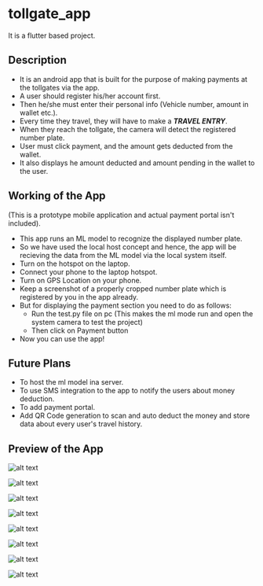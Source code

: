 # tollgate_app

It is a flutter based project.

## Description

- It is an android app that is built for the purpose of making payments at the tollgates via the app.
- A user should register his/her account first.
- Then he/she must enter their personal info (Vehicle number, amount in wallet etc.).
- Every time they travel, they will have to make a ***TRAVEL ENTRY***.
- When they reach the tollgate, the camera will detect the registered number plate.
- User must click payment, and the amount gets deducted from the wallet.
- It also displays he amount deducted and amount pending in the wallet to the user.

## Working of the App
(This is a prototype mobile application and actual payment portal isn't included).
- This app runs an ML model to recognize the displayed number plate.
- So we have used the local host concept and hence, the app will be recieving the data from the ML model via the local system itself.
- Turn on the hotspot on the laptop.
- Connect your phone to the laptop hotspot.
- Turn on GPS Location on your phone.
- Keep a screenshot of a properly cropped number plate which is registered by you in the app already.
- But for displaying the payment section you need to do as follows:
  - Run the test.py file on pc (This makes the ml mode run and open the system camera to test the project)
  - Then click on Payment button
- Now you can use the app!

## Future Plans
- To host the ml model ina server.
- To use SMS integration to the app to notify the users about money deduction.
- To add payment portal.
- Add QR Code generation to scan and auto deduct the money and store data about every user's travel history.

## Preview of the App

![alt text](https://github.com/PSSubramanya/tollgate-app/blob/master/assets/images/1.jpeg)

![alt text](https://github.com/PSSubramanya/tollgate-app/blob/master/assets/images/2.jpeg)

![alt text](https://github.com/PSSubramanya/tollgate-app/blob/master/assets/images/3.jpeg)

![alt text](https://github.com/PSSubramanya/tollgate-app/blob/master/assets/images/4.jpeg)

![alt text](https://github.com/PSSubramanya/tollgate-app/blob/master/assets/images/5.jpeg)

![alt text](https://github.com/PSSubramanya/tollgate-app/blob/master/assets/images/6.jpeg)

![alt text](https://github.com/PSSubramanya/tollgate-app/blob/master/assets/images/7.jpeg)

![alt text](https://github.com/PSSubramanya/tollgate-app/blob/master/assets/images/8.jpeg)
